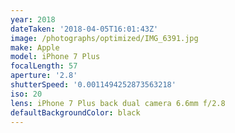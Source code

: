```yaml
---
year: 2018
dateTaken: '2018-04-05T16:01:43Z'
image: /photographs/optimized/IMG_6391.jpg
make: Apple
model: iPhone 7 Plus
focalLength: 57
aperture: '2.8'
shutterSpeed: '0.0011494252873563218'
iso: 20
lens: iPhone 7 Plus back dual camera 6.6mm f/2.8
defaultBackgroundColor: black
---
```


